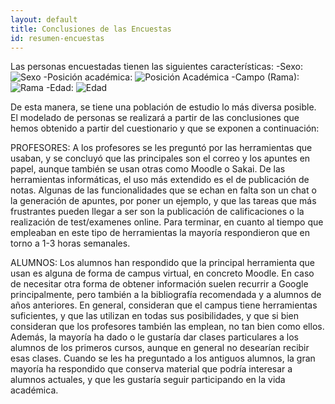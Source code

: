 ```yaml
---
layout: default
title: Conclusiones de las Encuestas
id: resumen-encuestas
---
```


Las personas encuestadas tienen las siguientes características:
-Sexo:
![Sexo]({{site.baseurl}}/assets/img/chart1.png)
-Posición académica:
![Posición Académica]({{site.baseurl}}/assets/img/chart2.png)
-Campo (Rama):
![Rama]({{site.baseurl}}/assets/img/chart3.png)
-Edad:
![Edad]({{site.baseurl}}/assets/img/chart4.png)

De esta manera, se tiene una población de estudio lo más diversa posible.
El modelado de personas se realizará a partir de las conclusiones que hemos obtenido a partir del cuestionario y que se exponen a continuación: 

PROFESORES:
A los profesores se les preguntó por las herramientas que usaban, y se concluyó que las principales son el correo y los apuntes en papel, aunque también se usan otras como Moodle o Sakai. De las herramientas informáticas, el uso más extendido es el de publicación de notas.
Algunas de las funcionalidades que se echan en falta son un chat o la generación de apuntes, por poner un ejemplo, y que las tareas que más frustrantes pueden llegar a ser son la publicación de calificaciones o la realización de test/examenes online.
Para terminar, en cuanto al tiempo que empleaban en este tipo de herramientas la mayoría respondieron que en torno a 1-3 horas semanales.

ALUMNOS:
Los alumnos han respondido que la principal herramienta que usan es alguna de forma de campus virtual, en concreto Moodle. En caso de necesitar otra forma de obtener información suelen recurrir a Google principalmente, pero también a la bibliografía recomendada y a alumnos de años anteriores.
En general, consideran que el campus tiene herramientas suficientes, y que las utilizan en todas sus posibilidades, y que si bien consideran que los profesores también las emplean, no tan bien como ellos.
Además, la mayoría ha dado o le gustaría dar clases particulares a los alumnos de los primeros cursos, aunque en general no desearían recibir esas clases.
Cuando se les ha preguntado  a los antiguos alumnos, la gran mayoría ha respondido que conserva material que podría interesar a alumnos actuales, y que les gustaría seguir participando en la vida académica.

